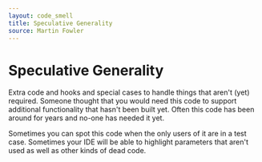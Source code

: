 ```yaml
---
layout: code_smell
title: Speculative Generality
source: Martin Fowler
---
```


# Speculative Generality
Extra code and hooks and special cases to handle things that aren't (yet) required. Someone thought that you would need this code to support additional functionality that hasn't been built yet. Often this code has been around for years and no-one has needed it yet.

Sometimes you can spot this code when the only users of it are in a test case. Sometimes your IDE will be able to highlight parameters that aren't used as well as other kinds of dead code.
